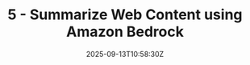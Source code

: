 ---
date: '2025-09-13T10:58:30Z'
draft: true
title: '5 - Summarize Web Content using Amazon Bedrock'
description: ""
summary: ""
tags: ["BeautifulSoup4", "Amazon Bedrock", "Serverless"]
---